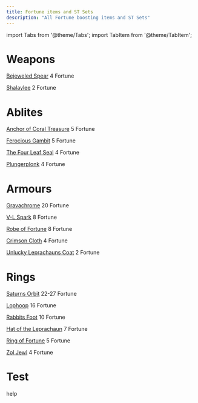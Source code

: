 ```yaml
---
title: Fortune items and ST Sets
description: "All Fortune boosting items and ST Sets"
---
```



import Tabs from '@theme/Tabs';
import TabItem from '@theme/TabItem';

<Tabs>
<TabItem value="Fortune Items" label="Fortune Items" default>

# Weapons

[Bejeweled Spear](https://wiki.valorserver.com/docs/items/weapons/swords/lg/bejewled_spear) 4 Fortune

[Shalaylee](https://wiki.valorserver.com/docs/items/weapons/swords/ut/shalylee) 2 Fortune

# Ablites

[Anchor of Coral Treasure](https://wiki.valorserver.com/docs/items/ablites/anchors/lg/anchor_of_coral_treasure) 5 Fortune

[Ferocious Gambit](https://wiki.valorserver.com/docs/items/ablites/traps/lg/ferocious_gambit) 5 Fortune

[The Four Leaf Seal](https://wiki.valorserver.com/docs/items/ablites/seals/ut/the_four_leaf_seal) 4 Fortune

[Plungerplonk](https://wiki.valorserver.com/docs/items/ablites/helms/lg/plungerplonk) 4 Fortune

# Armours

[Gravachrome](https://wiki.valorserver.com/docs/items/armors/lights/ar/gravachrome) 20 Fortune

[V-L Spark](https://wiki.valorserver.com/docs/items/armors/heavys/lg/vl_spark) 8 Fortune

[Robe of Fortune](https://wiki.valorserver.com/docs/items/armors/robes/lg/robe_of_fortune) 8 Fortune

[Crimson Cloth](https://wiki.valorserver.com/docs/items/armors/lights/fb/crimson_cloth) 4 Fortune

[Unlucky Leprachauns Coat](https://wiki.valorserver.com/docs/items/armors/heavys/ut/unlucky_coat) 2 Fortune

# Rings

[Saturns Orbit](https://wiki.valorserver.com/docs/items/rings/ar/saturns_orbit) 22-27 Fortune

[Lophoop](https://wiki.valorserver.com/docs/items/rings/lg/lophoop) 16 Fortune

[Rabbits Foot](https://wiki.valorserver.com/docs/items/rings/ut/rabbits_foot) 10 Fortune

[Hat of the Leprachaun](https://wiki.valorserver.com/docs/items/rings/lg/hat_of_the_leprachaun) 7 Fortune

[Ring of Fortune](https://wiki.valorserver.com/docs/items/rings/ut/ring_of_fortune) 5 Fortune

[Zol Jewl](https://wiki.valorserver.com/docs/items/rings/fb/zol_jewl) 4 Fortune

</TabItem>
<TabItem value="ST Sets" label="ST Sets">

# Test
 help

</TabItem>
</Tabs>
